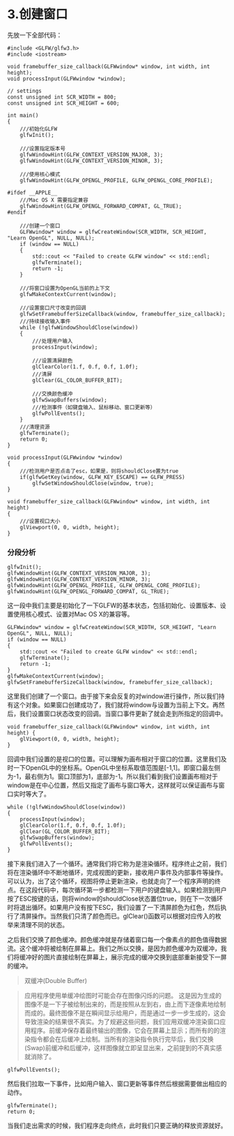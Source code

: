 # 3.创建窗口

先放一下全部代码：

```
#include <GLFW/glfw3.h>
#include <iostream>

void framebuffer_size_callback(GLFWwindow* window, int width, int height);
void processInput(GLFWwindow *window);

// settings
const unsigned int SCR_WIDTH = 800;
const unsigned int SCR_HEIGHT = 600;

int main()
{
    ///初始化GLFW
    glfwInit();
    
    ///设置指定版本号
    glfwWindowHint(GLFW_CONTEXT_VERSION_MAJOR, 3);
    glfwWindowHint(GLFW_CONTEXT_VERSION_MINOR, 3);
    
    ///使用核心模式
    glfwWindowHint(GLFW_OPENGL_PROFILE, GLFW_OPENGL_CORE_PROFILE);
    
#ifdef __APPLE__
    ///Mac OS X 需要指定兼容
    glfwWindowHint(GLFW_OPENGL_FORWARD_COMPAT, GL_TRUE);
#endif

    ///创建一个窗口
    GLFWwindow* window = glfwCreateWindow(SCR_WIDTH, SCR_HEIGHT, "Learn OpenGL", NULL, NULL);
    if (window == NULL)
    {
        std::cout << "Failed to create GLFW window" << std::endl;
        glfwTerminate();
        return -1;
    }
    
    ///将窗口设置为OpenGL当前的上下文
    glfwMakeContextCurrent(window);
    
    ///设置窗口尺寸改变的回调
    glfwSetFramebufferSizeCallback(window, framebuffer_size_callback);
    ///持续接收输入事件
    while (!glfwWindowShouldClose(window))
    {
        ///处理用户输入
        processInput(window);
        
        ///设置清屏颜色
        glClearColor(1.f, 0.f, 0.f, 1.0f);
        ///清屏
        glClear(GL_COLOR_BUFFER_BIT);

        ///交换颜色缓冲
        glfwSwapBuffers(window);
        ///检测事件（如键盘输入、鼠标移动、窗口更新等）
        glfwPollEvents();
    }
    ///清理资源
    glfwTerminate();
    return 0;
}

void processInput(GLFWwindow *window)
{
    ///检测用户是否点击了esc，如果是，则将shouldClose置为true
    if(glfwGetKey(window, GLFW_KEY_ESCAPE) == GLFW_PRESS)
        glfwSetWindowShouldClose(window, true);
}

void framebuffer_size_callback(GLFWwindow* window, int width, int height)
{
    ///设置视口大小
    glViewport(0, 0, width, height);
}

```

### 分段分析

```
glfwInit();
glfwWindowHint(GLFW_CONTEXT_VERSION_MAJOR, 3);
glfwWindowHint(GLFW_CONTEXT_VERSION_MINOR, 3);
glfwWindowHint(GLFW_OPENGL_PROFILE, GLFW_OPENGL_CORE_PROFILE);
glfwWindowHint(GLFW_OPENGL_FORWARD_COMPAT, GL_TRUE);
```

这一段中我们主要是初始化了一下GLFW的基本状态，包括初始化、设置版本、设置使用核心模式、设置对Mac OS X的兼容等。


```
GLFWwindow* window = glfwCreateWindow(SCR_WIDTH, SCR_HEIGHT, "Learn OpenGL", NULL, NULL);
if (window == NULL)
{
    std::cout << "Failed to create GLFW window" << std::endl;
    glfwTerminate();
    return -1;
}
glfwMakeContextCurrent(window);
glfwSetFramebufferSizeCallback(window, framebuffer_size_callback);
```

这里我们创建了一个窗口。由于接下来会反复的对window进行操作，所以我们持有这个对象。如果窗口创建成功了，我们就将window与设置为当前上下文。再然后，我们设置窗口状态改变的回调。当窗口事件更新了就会走到所指定的回调中。

```
void framebuffer_size_callback(GLFWwindow* window, int width, int height) {
    glViewport(0, 0, width, height);
}
```

回调中我们设置的是视口的位置。可以理解为画布相对于窗口的位置。这里我们及时一下OpenGL中的坐标系。OpenGL中坐标系取值范围是[-1,1]。即窗口最左侧为-1，最右侧为1。窗口顶部为1，底部为-1。所以我们看到我们设置画布相对于window是在中心位置，然后又指定了画布与窗口等大，这样就可以保证画布与窗口实时等大了。

```
while (!glfwWindowShouldClose(window))
{
    processInput(window);
    glClearColor(1.f, 0.f, 0.f, 1.0f);
    glClear(GL_COLOR_BUFFER_BIT);
    glfwSwapBuffers(window);
    glfwPollEvents();
}
```

接下来我们进入了一个循环。通常我们将它称为是渲染循环。程序终止之前，我们将在渲染循环中不断地循环，完成视图的更新，接收用户事件及内部事件等操作。可以认为，出了这个循环，视图将停止更新渲染，也就走向了一个程序声明的终点。在这段代码中，每次循环第一步都检测一下用户的键盘输入。如果检测到用户按了ESC按键的话，则将window的shouldClose状态置位true，则在下一次循环时将退出循环。如果用户没有按下ESC，我们设置了一下清屏颜色为红色，然后执行了清屏操作。当然我们只清了颜色而已。glClear()函数可以根据对应传入的枚举来清理不同的状态。

之后我们交换了颜色缓冲。颜色缓冲就是存储着窗口每一个像素点的颜色值得数据流。这个缓冲将被绘制在屏幕上。我们之所以交换，是因为颜色缓冲为双缓冲，我们将缓冲好的图片直接绘制在屏幕上，展示完成的缓冲交换到底部重新接受下一屏的缓冲。

> 双缓冲(Double Buffer)

> 应用程序使用单缓冲绘图时可能会存在图像闪烁的问题。 这是因为生成的图像不是一下子被绘制出来的，而是按照从左到右，由上而下逐像素地绘制而成的。最终图像不是在瞬间显示给用户，而是通过一步一步生成的，这会导致渲染的结果很不真实。为了规避这些问题，我们应用双缓冲渲染窗口应用程序。前缓冲保存着最终输出的图像，它会在屏幕上显示；而所有的的渲染指令都会在后缓冲上绘制。当所有的渲染指令执行完毕后，我们交换(Swap)前缓冲和后缓冲，这样图像就立即呈显出来，之前提到的不真实感就消除了。


```
glfwPollEvents();
```

然后我们拉取一下事件，比如用户输入、窗口更新等事件然后根据需要做出相应的动作。

```
glfwTerminate();
return 0;
```

当我们走出需求的时候，我们程序走向终点，此时我们只要正确的释放资源就好。




